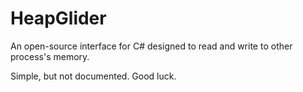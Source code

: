 # HeapGlider


An open-source interface for C# designed to read and write to other process's memory. 

Simple, but not documented. Good luck. 
